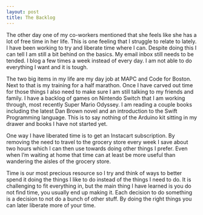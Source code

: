 ```yaml
---
layout: post
title: The Backlog
---
```

The other day one of my co-workers mentioned that she feels like she has a lot of free time in her life. This is one feeling that I struggle to relate to lately. I have been working to try and liberate time where I can. Despite doing this I can tell I am still a bit behind on the basics. My email inbox still needs to be tended. I blog a few times a week instead of every day. I am not able to do everything I want and it is tough.

The two big items in my life are my day job at MAPC and Code for Boston. Next to that is my training for a half marathon. Once I have carved out time for those things I also need to make sure I am still talking to my friends and family. I have a backlog of games on Nintendo Switch that I am working through, most recently Super Mario Odyssey. I am reading a couple books including the latest Dan Brown novel and an introduction to the Swift Programming language. This is to say nothing of the Arduino kit sitting in my drawer and books I have not started yet. 

One way I have liberated time is to get an Instacart subscription. By removing the need to travel to the grocery store every week I save about two hours which I can then use towards doing other things I prefer. Even when I’m waiting at home that time can at least be more useful than wandering the aisles of the grocery store.

Time is our most precious resource so I try and think of ways to better spend it doing the things I like to do instead of the things I need to do. It is challenging to fit everything in, but the main thing I have learned is you do not find time, you usually end up making it. Each decision to do something is a decision to not do a bunch of other stuff. By doing the right things you can later liberate more of your time.

